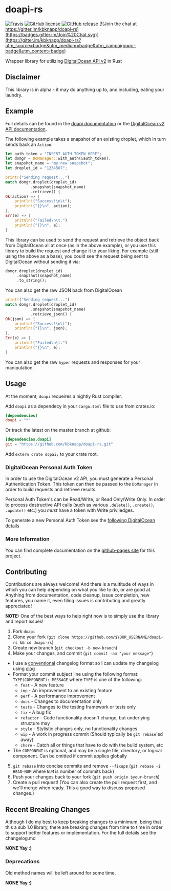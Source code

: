 # doapi-rs
[![Travis](https://img.shields.io/travis/kbknapp/doapi-rs.svg)](https://travis-ci.org/kbknapp/doapi-rs) [![GitHub license](https://img.shields.io/github/license/kbknapp/doapi-rs.svg)](https://github.com/kbknapp/doapi-rs) [![GitHub release](https://img.shields.io/github/release/kbknapp/doapi-rs.svg)](https://github.com/kbknapp/doapi-rs) [![Join the chat at https://gitter.im/kbknapp/doapi-rs](https://badges.gitter.im/Join%20Chat.svg)](https://gitter.im/kbknapp/doapi-rs?utm_source=badge&utm_medium=badge&utm_campaign=pr-badge&utm_content=badge)

Wrapper library for utilizing [DigitalOcean API v2](https://developers.digitalocean.com/documentation/) in Rust

## Disclaimer

This library is in alpha - it may do anything up to, and including, eating your laundry.

## Example

Full details can be found in the [doapi documentation](http://kbknapp.github.io/doapi-rs/index.html) or the [DigitalOcean v2 API documentation](https://developers.digitalocean.com/documentation/).

The following example takes a snapshot of an existing droplet, which in turn sends back an `Action`.

```rust
let auth_token = "INSERT AUTH TOKEN HERE";
let domgr = DoManager::with_auth(&auth_token);
let snapshot_name = "my new snapshot";
let droplet_id = "1234567";

print!("Sending request...")
match domgr.droplet(droplet_id)
           .snapshot(snapshot_name)
           .retrieve() {
Ok(action) => {
    println!("Success!\n\t");
    println!("{}\n", action);
},
Err(e) => {
    pritnln!("Failed\n\t.")
    println!("{}\n", e);
}
```

This library can be used to send the request and retrieve the object back from DigitalOcean all at once (as in the above example), or you use this library to build the request and change it to your liking. For example (still using the above as a base), you could see the request being sent to DigitalOcean without sending it via:

```rust
domgr.droplet(droplet_id)
     .snapshot(snapshot_name)
     .to_string();
```

You can also get the raw JSON back from DigitalOcean

```rust
print!("Sending request...")
match domgr.droplet(droplet_id)
           .snapshot(snapshot_name)
           .retrieve_json() {
Ok(json) => {
    println!("Success!\n\t");
    println!("{}\n", json);
},
Err(e) => {
    pritnln!("Failed\n\t.")
    println!("{}\n", e);
}
```

You can also get the raw `hyper` requests and responses for your manipulation.

## Usage

At the moment, `doapi` requeires a nightly Rust compiler.

Add `doapi` as a dependecy in your `Cargo.toml` file to use from crates.io:

 ```toml
 [dependencies]
 doapi = "*"
 ```
 Or track the latest on the master branch at github:

```toml
[dependencies.doapi]
git = "https://github.com/kbknapp/doapi-rs.git"
```

Add `extern crate dopai;` to your crate root.

### DigitalOcean Personal Auth Token

In order to use the DigitalOcean v2 API, you must generate a Personal Authentication Token. This token can then be passed to the `DoManager` in order to build requests and retrieve results.

Personal Auth Token's can be Read/Write, or Read Only/Write Only. In order to process destructive API calls (such as various `.delete()`, `.create()`, `.update()` etc.) you *must* have a token with Write priviledges.

To generate a new Personal Auth Token see the [following DigitalOcean details](https://developers.digitalocean.com/documentation/v2/#authentication)

### More Information

You can find complete documentation on the [github-pages site](http://kbknapp.github.io/doapi-rs/index.html) for this project.

## Contributing

Contributions are always welcome! And there is a multitude of ways in which you can help depending on what you like to do, or are good at. Anything from documentation, code cleanup, issue completion, new features, you name it, even filing issues is contributing and greatly appreciated!

**NOTE:** One of the best ways to help right now is to simply use the library and report issues!

1. Fork `doapi`
2. Clone your fork (`git clone https://github.com/$YOUR_USERNAME/doapi-rs && cd doapi-rs`)
3. Create new branch (`git checkout -b new-branch`)
4. Make your changes, and commit (`git commit -am "your message"`)
 * I use a [conventional](https://github.com/ajoslin/conventional-changelog/blob/master/CONVENTIONS.md) changelog format so I can update my changelog using [clog](https://github.com/thoughtram/clog)
 * Format your commit subject line using the following format: `TYPE(COMPONENT): MESSAGE` where `TYPE` is one of the following:
    - `feat` - A new feature
    - `imp` - An improvement to an existing feature
    - `perf` - A performance improvement
    - `docs` - Changes to documentation only
    - `tests` - Changes to the testing framework or tests only
    - `fix` - A bug fix
    - `refactor` - Code functionality doesn't change, but underlying structure may
    - `style` - Stylistic changes only, no functionality changes
    - `wip` - A work in progress commit (Should typically be `git rebase`'ed away)
    - `chore` - Catch all or things that have to do with the build system, etc
 * The `COMPONENT` is optional, and may be a single file, directory, or logical component. Can be omitted if commit applies globally
5. `git rebase` into concise commits and remove `--fixup`s (`git rebase -i HEAD~NUM` where `NUM` is number of commits back)
6. Push your changes back to your fork (`git push origin $your-branch`)
7. Create a pull request! (You can also create the pull request first, and we'll merge when ready. This a good way to discuss proposed changes.)

## Recent Breaking Changes

Although I do my best to keep breaking changes to a minimum, being that this a sub 1.0 library, there are breaking changes from time to time in order to support better features or implementation. For the full details see the changelog.md

**NONE Yay :)**

### Deprecations

Old method names will be left around for some time.

**NONE Yay :)**
